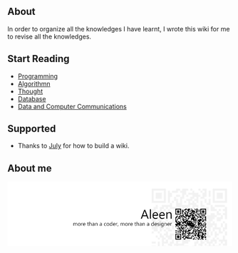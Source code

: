 ## About

In order to organize all the knowledges I have learnt, I wrote this wiki for me to revise all the knowledges.

## Start Reading
 * [Programming](./Programming/Programming%20Menu.md)
 * [Algorithmn](./Algorithmn/Algorithmn%20Menu.md)
 * [Thought](./Thought/Thought%20Menu.md)
 * [Database](./Database/Database.md)
 * [Data and Computer Communications](./Communications/Communications.md)

## Supported
 * Thanks to [July](https://www.github.com/julycoding) for how to build a wiki.
 
## About me
<a href="http://aleen42.github.io/" target="_blank" ><img src="./pic/tail.gif"></a>
